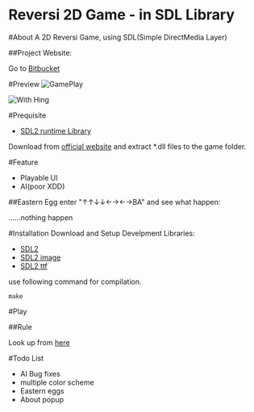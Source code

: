 Reversi 2D Game - in SDL Library
================================

#About
A 2D Reversi Game, using SDL(Simple DirectMedia Layer)


##Project Website: 

Go to [Bitbucket](https://bitbucket.org/yukaihuang1993/reversi-the-game-written-in-sdl-library)

#Preview
![GamePlay](https://lh6.googleusercontent.com/-2US_kYp6wgM/UzUf6TGeUSI/AAAAAAAAIuo/8VCPuff78mU/w522-h481-no/1.png)

![With Hing](https://lh4.googleusercontent.com/-6UrGrmTQkG8/UzUf6NY3tHI/AAAAAAAAIug/W07h5AJXXHQ/w522-h481-no/2.png)

#Prequisite
*	[SDL2 runtime Library](http://www.libsdl.org/download-2.0.php)

Download from [official website](http://www.libsdl.org) and extract *.dll files to the game folder.


#Feature

*	Playable UI
*	AI(poor XDD)


##Eastern Egg
enter "↑↑↓↓←→←→BA" and see what happen:





......nothing happen

#Installation
Download and Setup Develpment Libraries: 

*	[SDL2](http://www.libsdl.org/download-2.0.php)
*	[SDL2 image](https://www.libsdl.org/projects/SDL_image/)
*	[SDL2 ttf](https://www.libsdl.org/projects/SDL_ttf/)

use following command for compilation.

	make



#Play

##Rule

Look up from [here](http://en.wikipedia.org/wiki/Reversi)

#Todo List

*	AI Bug fixes
*	multiple color scheme
*	Eastern eggs
*	About popup
